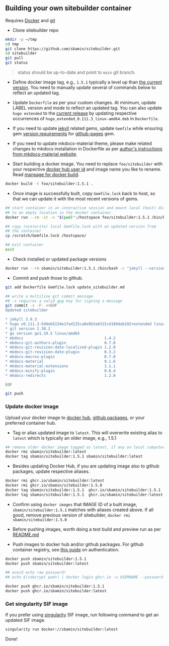 ## Building your own sitebuilder container

Requires [Docker](https://www.docker.com) and [git](https://git-scm.com)

*   Clone sitebuilder repo

```sh
mkdir -p ~/tmp
cd tmp
git clone https://github.com/sbamin/sitebuilder.git
cd sitebuilder
git pull
git status
```

>status should be up-to-date and point to `main` git branch.

*   Define docker image tag, e.g., `1.5.1` typically a level up than [the current version](https://hub.docker.com/r/sbamin/sitebuilder/tags). You need to manually update several of commands below to reflect an updated tag.

*   Update `Dockerfile` as per your custom changes. At minimum, update LABEL version and mode to reflect an updated tag. You can also update `hugo extended` to the [current release](https://github.com/gohugoio/hugo/releases) by updating respective occurrences of `hugo_extended_0.111.3_linux-amd64.deb` in `Dockerfile`.

*   If you need to update [jekyll](https://jekyllrb.com/) related gems, update `Gemfile` while ensuring gem [version requirements](https://pages.github.com/versions/) for [github-pages](https://github.com/github/pages-gem) gem.

*   If you need to update mkdocs-material theme, please make related changes to mkdocs installation in Dockerfile as per [author's instructions from mkdocs-material website](https://squidfunk.github.io/mkdocs-material/upgrade/).

*   Start building a docker image. You need to replace `foo/sitebuilder` with your respective [docker hub user id](https://hub.docker.com) and image name you like to rename. Read [manpage for docker build](https://docs.docker.com/engine/reference/commandline/build/).

```sh
docker build -t foo/sitebuilder:1.5.1 .
```

*   Once image is successfully built, copy `Gemfile.lock` back to host, so that we can update it with the most recent versions of gems.

```sh
## start container in an interactive session and mount local (host) directory
## to an empty location in the docker container.
docker run --rm -it -v "$(pwd)":/hostspace foo/sitebuilder:1.5.1 /bin/bash

## copy (overwrite) local Gemfile.lock with an updated version from 
## the container
cp /scratch/Gemfile.lock /hostspace/

## exit container
exit
```

*   Check installed or updated package versions

```sh
docker run --rm sbamin/sitebuilder:1.5.1 /bin/bash -c "jekyll --version && hugo version && git version && go version && pip list | grep mkdocs"
```

*   Commit and push those to github.

```sh
git add Dockerfile Gemfile.lock update_sitebuilder.md

## write a multiline git commit message
## -s requires a valid gpg key for signing a message
git commit -s -F- <<EOF
Updated sitebuilder

* jekyll 3.9.3
* hugo v0.111.3-5d4eb5154e1fed125ca8e9b5a0315c4180dab192+extended linux/amd64 BuildDate=2023-03-12T11:40:50Z VendorInfo=gohugoio
* git version 2.30.2
* go version go1.19.5 linux/amd64
* mkdocs                                    1.4.2
* mkdocs-git-authors-plugin                 0.7.0
* mkdocs-git-revision-date-localized-plugin 1.2.0
* mkdocs-git-revision-date-plugin           0.3.2
* mkdocs-macros-plugin                      0.7.0
* mkdocs-material                           9.1.6
* mkdocs-material-extensions                1.1.1
* mkdocs-minify-plugin                      0.6.4
* mkdocs-redirects                          1.2.0

EOF

git push
```

### Update docker image

Upload your docker image to [docker hub](https://www.docker.com), [github packages](https://github.com/features/packages), or your preferred container hub.

*   Tag or alias updated image to `latest`. This will overwrite existing alias to `latest` which is typically an older image, e.g., 1.5.1

```sh
## remove older docker image tagged as latest, if any on local computer.
docker rmi sbamin/sitebuilder:latest
docker tag sbamin/sitebuilder:1.5.1 sbamin/sitebuilder:latest
```

*   Besides updating Docker Hub, if you are updating image also to github packages, update respective aliases.

```sh
docker rmi ghcr.io/sbamin/sitebuilder:latest
docker rmi ghcr.io/sbamin/sitebuilder:1.5.0
docker tag sbamin/sitebuilder:1.5.1  ghcr.io/sbamin/sitebuilder:1.5.1
docker tag sbamin/sitebuilder:1.5.1  ghcr.io/sbamin/sitebuilder:latest
```

*   Confirm using `docker images` that IMAGE ID of a built image, `sbamin/sitebuilder:1.5.1` matches with aliases created above. If all good, remove previous version of sitebuilder, `docker rmi sbamin/sitebuilder:1.5.0`

*   Before pushing images, worth doing a test build and preview run as per [README.md](README.md)

*   Push images to docker hub and/or github packages. For github container registry, see [this guide](https://docs.github.com/en/packages/working-with-a-github-packages-registry/working-with-the-container-registry) on authentication.

```sh
docker push sbamin/sitebuilder:1.5.1
docker push sbamin/sitebuilder:latest

## avoid echo raw password!
## echo $(<decrypt pwd>) | docker login ghcr.io -u USERNAME --password-stdin

docker push ghcr.io/sbamin/sitebuilder:1.5.1
docker push ghcr.io/sbamin/sitebuilder:latest
```

### Get singularity SIF image

If you prefer using [singularity](https://docs.sylabs.io/guides/3.5/user-guide/singularity_and_docker.html) SIF image, run following command to get an updated SIF image.

```sh
singularity run docker://sbamin/sitebuilder:latest
```

Done!

